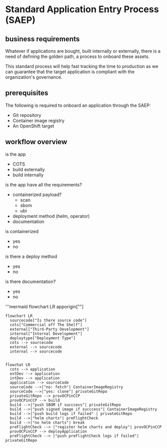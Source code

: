 # Standard Application Entry Process (SAEP)

## business requirements
Whatever if applications are bought, built internally or externally, there is a need of defining the golden path, a process to onboard these assets.

This standard process will help fast tracking the time to production as we can guarantee that the target application is compliant with the organization's governance. 

## prerequisites
The following is required to onboard an application through the SAEP: 
* Git repository
* Container image registry 
* An OpenShift target

## workflow overview

is the app
* COTS
* build externally 
* build internally

is the app have all the requirements?
* containerized payload?
    * scan
    * sbom
    * ubi
* deployment method (helm, operator)
* documentation

is containerized
* yes
* no

is there a deploy method
* yes
* no

is there documentation?
* yes 
* no


'''mermaid
flowchart LR
  apporigin[""]


```mermaid
flowchart LR
  sourcecode["Is there source code"]
  cots["Commercial off The Shelf"]
  external["Third-Party Development"]
  internal["Internal Development"]
  deploytype["Deployment Type"]
  cots --> sourcecode
  external --> sourcecode
  internal --> sourcecode
   
```

```mermaid
flowchat LR
  cots --> application
  extDev --> application
  intDev --> application
  application --> sourceCode
  sourceCode -->|"no: fetch"| ContainerImageRegistry
  sourceCode -->|"yes: clone"| privateGitRepo
  privateGitRepo --> provOCPinCCP
  provOCPinCCP --> build
  build -->|"push SBOM if succcess"| privateGitRepo
  build -->|"push signed image if succcess"| ContainerImageRegistry
  build -->|"push build logs if failed" | privateGitRepo
  build -->|"helm charts"| preFlightCheck
  build -->|"no helm charts"| break
  preFlightCheck --> |"register helm charts and deploy"| provOCPinCCP
  provOCPinCCP --> deployApplication
  preFlightCheck --> |"push preFlightCheck logs if failed"| privateGitRepo
```